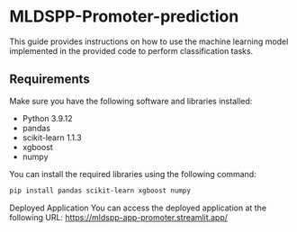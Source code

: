# MLDSPP-Promoter-prediction

This guide provides instructions on how to use the machine learning model implemented in the provided code to perform classification tasks.

## Requirements

Make sure you have the following software and libraries installed:

- Python 3.9.12
- pandas 
- scikit-learn 1.1.3
- xgboost
- numpy

You can install the required libraries using the following command:

```bash
pip install pandas scikit-learn xgboost numpy

```

Deployed Application
You can access the deployed application at the following URL: https://mldspp-app-promoter.streamlit.app/

